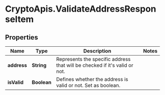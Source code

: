 # CryptoApis.ValidateAddressResponseItem

## Properties

Name | Type | Description | Notes
------------ | ------------- | ------------- | -------------
**address** | **String** | Represents the specific address that will be checked if it&#39;s valid or not. | 
**isValid** | **Boolean** | Defines whether the address is valid or not. Set as boolean. | 



